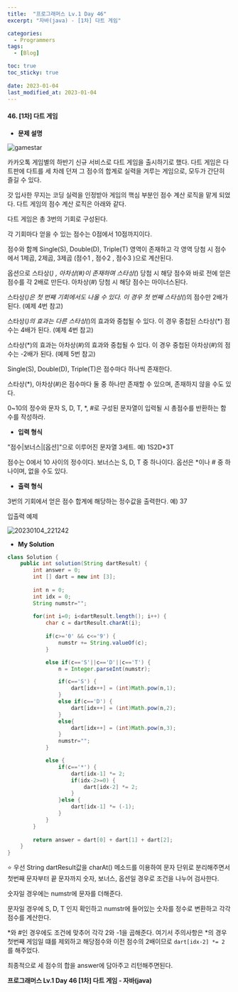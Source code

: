 ```yaml
---
title:  "프로그래머스 Lv.1 Day 46"
excerpt: "자바(java) - [1차] 다트 게임"

categories:
  - Programmers
tags:
  - [Blog]

toc: true
toc_sticky: true
 
date: 2023-01-04
last_modified_at: 2023-01-04
---
```


#### 46. [1차] 다트 게임


- **문제 설명** 

![gamestar](https://user-images.githubusercontent.com/117332830/210561976-3d59811b-3e02-4f5b-bb3f-62fa01ea2dbb.png)


카카오톡 게임별의 하반기 신규 서비스로 다트 게임을 출시하기로 했다. 다트 게임은 다트판에 다트를 세 차례 던져 그 점수의 합계로 실력을 겨루는 게임으로, 모두가 간단히 즐길 수 있다.

갓 입사한 무지는 코딩 실력을 인정받아 게임의 핵심 부분인 점수 계산 로직을 맡게 되었다. 다트 게임의 점수 계산 로직은 아래와 같다.

다트 게임은 총 3번의 기회로 구성된다.

각 기회마다 얻을 수 있는 점수는 0점에서 10점까지이다.

점수와 함께 Single(S), Double(D), Triple(T) 영역이 존재하고 각 영역 당첨 시 점수에서 1제곱, 2제곱, 3제곱 (점수1 , 점수2 , 점수3 )으로 계산된다.

옵션으로 스타상(*) , 아차상(#)이 존재하며 스타상(*) 당첨 시 해당 점수와 바로 전에 얻은 점수를 각 2배로 만든다. 아차상(#) 당첨 시 해당 점수는 마이너스된다.

스타상(*)은 첫 번째 기회에서도 나올 수 있다. 이 경우 첫 번째 스타상(*)의 점수만 2배가 된다. (예제 4번 참고)

스타상(*)의 효과는 다른 스타상(*)의 효과와 중첩될 수 있다. 이 경우 중첩된 스타상(*) 점수는 4배가 된다. (예제 4번 참고)

스타상(*)의 효과는 아차상(#)의 효과와 중첩될 수 있다. 이 경우 중첩된 아차상(#)의 점수는 -2배가 된다. (예제 5번 참고)

Single(S), Double(D), Triple(T)은 점수마다 하나씩 존재한다.

스타상(*), 아차상(#)은 점수마다 둘 중 하나만 존재할 수 있으며, 존재하지 않을 수도 있다.

0~10의 정수와 문자 S, D, T, *, #로 구성된 문자열이 입력될 시 총점수를 반환하는 함수를 작성하라.


- **입력 형식**

"점수|보너스|[옵션]"으로 이루어진 문자열 3세트.
예) 1S2D*3T

점수는 0에서 10 사이의 정수이다.
보너스는 S, D, T 중 하나이다.
옵선은 *이나 # 중 하나이며, 없을 수도 있다.

- **출력 형식**

3번의 기회에서 얻은 점수 합계에 해당하는 정수값을 출력한다.
예) 37




입출력 예제

![20230104_221242](https://user-images.githubusercontent.com/117332830/210562650-99e623f9-967b-4896-9b79-79790aa17791.png)

- **My Solution**

```java
class Solution {
    public int solution(String dartResult) {
        int answer = 0;
        int [] dart = new int [3];
        
        int n = 0;
        int idx = 0;
        String numstr="";
        
        for(int i=0; i<dartResult.length(); i++) {
            char c = dartResult.charAt(i);
        
            if(c>='0' && c<='9') {
                numstr += String.valueOf(c);
            }

            else if(c=='S'||c=='D'||c=='T') {
                n = Integer.parseInt(numstr);

                if(c=='S') {
                    dart[idx++] = (int)Math.pow(n,1);
                }
                else if(c=='D') {
                    dart[idx++] = (int)Math.pow(n,2);
                }
                else{
                    dart[idx++] = (int)Math.pow(n,3);
                }
                numstr="";
            }

            else {
                if(c=='*') {
                    dart[idx-1] *= 2;
                    if(idx-2>=0) {
                        dart[idx-2] *= 2;
                    }
                }else {
                    dart[idx-1] *= (-1);
                }
            }
        }
        
        return answer = dart[0] + dart[1] + dart[2];
    }
}
```

⭐ 우선 String dartResult값을 charAt() 메소드를 이용하여 문자 단위로 분리해주면서
첫번째 문자부터 끝 문자까지 숫자, 보너스, 옵션일 경우로 조건을 나누어 검사한다.

숫자일 경우에는 numstr에 문자를 더해준다.

문자일 경우에 S, D, T 인지 확인하고 numstr에 들어있는 숫자를 정수로 변환하고 각각 점수를 계산한다.

*와 #인 경우에도 조건에 맞추어 각각 2와 -1을 곱해준다.
여기서 주의사항은 *의 경우 첫번째 게임일 떄를 제외하고 해당점수와 이전 점수의 2배이므로 `dart[idx-2] *= 2` 를 해주었다.

최종적으로 세 점수의 합을 answer에 담아주고 리턴해주면된다.

**프로그래머스 Lv.1 Day 46 [1차] 다트 게임 - 자바(java)**